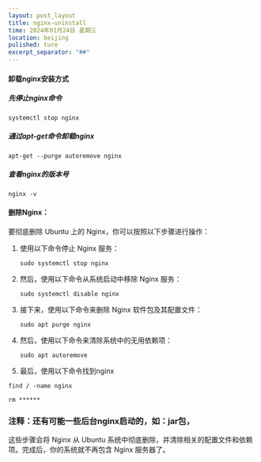 ```yaml
---
layout: post_layout
title: nginx-uninstall
time: 2024年01月24日 星期三
location: beijing
pulished: ture
excerpt_separator: "##"
---
```

#### 卸载nginx安装方式
##### 先停止nginx命令
```
systemctl stop nginx
```
##### 通过apt-get命令卸载nginx
```
apt-get --purge autoremove nginx
```
##### 查看nginx的版本号
```
nginx -v
```

#### 删除Nginx：

要彻底删除 Ubuntu 上的 Nginx，你可以按照以下步骤进行操作：

1. 使用以下命令停止 Nginx 服务：
   ```
   sudo systemctl stop nginx
   ```

2. 然后，使用以下命令从系统启动中移除 Nginx 服务：
   ```
   sudo systemctl disable nginx
   ```

3. 接下来，使用以下命令来删除 Nginx 软件包及其配置文件：
   ```
   sudo apt purge nginx
   ```

4. 然后，使用以下命令来清除系统中的无用依赖项：
   ```
   sudo apt autoremove
   ```
5. 最后，使用以下命令找到nginx
```
find / -name nginx
```
```
rm ******
```
### 注释：还有可能一些后台nginx启动的，如：jar包，
这些步骤会将 Nginx 从 Ubuntu 系统中彻底删除，并清除相关的配置文件和依赖项。完成后，你的系统就不再包含 Nginx 服务器了。
